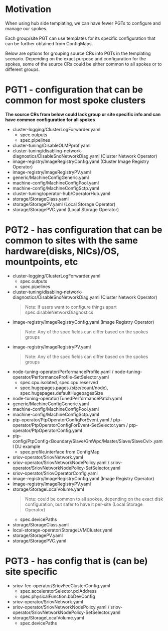 # Motivation
When using hub side templating, we can have fewer PGTs to configure and manage our spokes.

Each group/site PGT can use templates for its specific configuration that can be further obtained from ConfigMaps.

Below are options for grouping source CRs into PGTs in the templating scenario.
Depending on the exact purpose and configuration for the spokes, some of the source CRs could be either common to all spokes or to different groups.

# PGT1 - configuration that can be common for most spoke clusters
**The source CRs from below could lack group or site specific info and can have common configuration for all spokes**
* cluster-logging/ClusterLogForwarder.yaml
    * spec.outputs
    * spec.pipelines
* cluster-tuning/DisableOLMPprof.yaml
* cluster-tuning/disabling-network-diagnostics/DisableSnoNetworkDiag.yaml (Cluster Network Operator)
* image-registry/ImageRegistryConfig.yaml (Cluster Image Registry Operator)
* image-registry/ImageRegistryPV.yaml
* generic/MachineConfigGeneric.yaml
* machine-config/MachineConfigPool.yaml
* machine-config/MachineConfigSctp.yaml
* cluster-tuning/operator-hub/OperatorHub.yaml
* storage/StorageClass.yaml
* storage/StoragePV.yaml (Local Storage Operator)
* storage/StoragePVC.yaml (Local Storage Operator)


# PGT2 - has configuration that can be common to sites with the same hardware(disks, NICs)/OS, mountpoints, etc
* cluster-logging/ClusterLogForwarder.yaml
    * spec.outputs
    * spec.pipelines
* cluster-tuning/disabling-network-diagnostics/DisableSnoNetworkDiag.yaml (Cluster Network Operator)
    > Note: If users want to configure things apart spec.disableNetworkDiagnostics
* image-registry/ImageRegistryConfig.yaml (Image Registry Operator)
    > Note: Any of the spec fields can differ based on the spokes groups
* image-registry/ImageRegistryPV.yaml
    > Note: Any of the spec fields can differ based on the spokes groups
* node-tuning-operator/PerformanceProfile.yaml / node-tuning-operator/PerformanceProfile-SetSelector.yaml 
    * spec.cpu.isolated, spec.cpu.reserved
    * spec.hugepages.pages.(size/count/node), spec.hugepages.defaultHugepagesSize
* node-tuning-operator/TunedPerformancePatch.yaml
* generic/MachineConfigGeneric.yaml
* machine-config/MachineConfigPool.yaml
* machine-config/MachineConfigSctp.yaml
* ptp-operator/PtpOperatorConfigForEvent.yaml / ptp-operator/PtpOperatorConfigForEvent-SetSelector.yam / ptp-operator/PtpOperatorConfig.yaml
* ptp-config/PtpConfig<Boundary/Slave/GmWpc/Master/Slave/SlaveCvl>.yaml DU example
    * spec.profile.interface from ConfigMap
* sriov-operator/SriovNetwork.yaml
* sriov-operator/SriovNetworkNodePolicy.yaml / sriov-operator/SriovNetworkNodePolicy-SetSelector.yaml
* sriov-operator/SriovOperatorConfig.yaml
* image-registry/ImageRegistryConfig.yaml (Image Registry Operator)
* image-registry/ImageRegistryPV.yaml
* storage/StorageLocalVolume.yaml
    > Note: could be common to all spokes, depending on the exact disk configuration, but safer to have it per-site (Local Storage Operator)
    * spec.devicePaths
* storage/StorageClass.yaml
* local-storage-operator/StorageLVMCluster.yaml
* storage/StoragePV.yaml
* storage/StoragePVC.yaml

# PGT3 - has config that is (can be) site specific
* sriov-fec-operator/SriovFecClusterConfig.yaml
    * spec.acceleratorSelector.pciAddress
    * spec.physicalFunction.bbDevConfig
* sriov-operator/SriovNetwork.yaml
* sriov-operator/SriovNetworkNodePolicy.yaml / sriov-operator/SriovNetworkNodePolicy-SetSelector.yaml
* storage/StorageLocalVolume.yaml
    * spec.devicePaths
